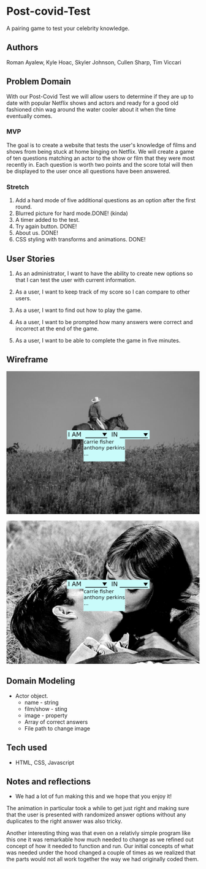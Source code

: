 # Post-covid-Test

A pairing game to test your celebrity knowledge.

## Authors

Roman Ayalew, Kyle Hoac, Skyler Johnson, Cullen Sharp, Tim Viccari

## Problem Domain

With our Post-Covid Test we will allow users to determine if they are up to date with popular Netflix shows and actors and ready for a good old fashioned chin wag around the water cooler about it when the time eventually comes.

### MVP

The goal is to create a website that tests the user's knowledge of films and shows from being stuck at home binging on Netflix. We will create a game of ten questions matching an actor to the show or film that they were most recently in. Each question is worth two points and the score total will then be displayed to the user once all questions have been answered.

### Stretch

1. Add a hard mode of five additional questions as an option after the first round.
2. Blurred picture for hard mode.DONE! (kinda)
3. A timer added to the test.
4. Try again button. DONE!
5. About us. DONE!
6. CSS styling with transforms and animations. DONE!

## User Stories

1. As an administrator, I want to have the ability to create new options so that I can test the user with current information.

2. As a user, I want to keep track of my score so I can compare to other users.

3. As a user, I want to find out how to play the game.

4. As a user, I want to be prompted how many answers were correct and incorrect at the end of the game.

5. As a user, I want to be able to complete the game in five minutes.

## Wireframe

![Wireframe](/imgs/wireframe2.jpg)

![Wireframe](/imgs/basicwireframe.jpg)

## Domain Modeling

- Actor object.
  - name - string
  - film/show - sting
  - image - property
  - Array of correct answers
  - File path to change image

## Tech used

- HTML, CSS, Javascript

## Notes and reflections

- We had a lot of fun making this and we hope that you enjoy it!

The animation in particular took a while to get just right and making sure that the user is presented with randomized answer options without any duplicates to the right answer was also tricky. 

Another interesting thing was that even on a relativly simple program like this one it was remarkable how much needed to change as we refined out concept of how it needed to function and run. Our initial concepts of what was needed under the hood changed a couple of times as we realized that the parts would not all work together the way we had originally coded them.

